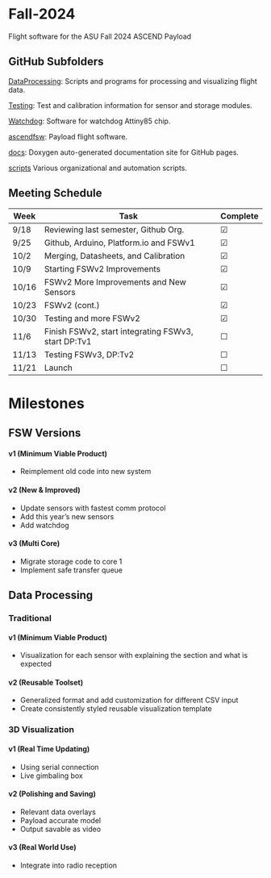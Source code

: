 # Fall-2024
Flight software for the ASU Fall 2024 ASCEND Payload

## GitHub Subfolders

[DataProcessing](https://github.com/ASU-ASCEND/Fall-2024/tree/main/DataProcessing): Scripts and programs for processing and visualizing flight data.

[Testing](https://github.com/ASU-ASCEND/Fall-2024/tree/main/Testing): Test and calibration information for sensor and storage modules.

[Watchdog](https://github.com/ASU-ASCEND/Fall-2024/tree/main/Watchdog): Software for watchdog Attiny85 chip.

[ascendfsw](https://github.com/ASU-ASCEND/Fall-2024/tree/main/ascendfsw): Payload flight software.

[docs](https://github.com/ASU-ASCEND/Fall-2024/tree/main/docs): Doxygen auto-generated documentation site for GitHub pages. 

[scripts](https://github.com/ASU-ASCEND/Fall-2024/tree/main/scripts) Various organizational and automation scripts. 


## Meeting Schedule

| Week  | Task                                                | Complete   |
|-------|-----------------------------------------------------|------------|
| 9/18  | Reviewing last semester, Github Org.                | &#x2611;   |
| 9/25  | Github, Arduino, Platform.io and FSWv1              | &#x2611;   |
| 10/2  | Merging, Datasheets, and Calibration                | &#x2611;   |
| 10/9  | Starting FSWv2 Improvements                         | &#x2611;   |
| 10/16 | FSWv2 More Improvements and New Sensors             | &#x2611;   |
| 10/23 | FSWv2 (cont.)                                       | &#x2611;   |
| 10/30 | Testing and more FSWv2                              | &#x2611;   |
| 11/6  | Finish FSWv2, start integrating FSWv3, start DP:Tv1 | &#x2610;   |
| 11/13 | Testing FSWv3, DP:Tv2                               | &#x2610;   |
| 11/21 | Launch                                              | &#x2610;   |

# Milestones 

## FSW Versions
#### v1 (Minimum Viable Product)
* Reimplement old code into new system
#### v2 (New & Improved)
* Update sensors with fastest comm protocol
* Add this year’s new sensors
* Add watchdog
#### v3 (Multi Core)
* Migrate storage code to core 1
* Implement safe transfer queue

## Data Processing
### Traditional
#### v1 (Minimum Viable Product)
* Visualization for each sensor with explaining the section and what is expected
#### v2 (Reusable Toolset)
* Generalized format and add customization for different CSV input 
* Create consistently styled reusable visualization template 
### 3D Visualization 
#### v1 (Real Time Updating) 
* Using serial connection
* Live gimbaling box
#### v2 (Polishing and Saving)
* Relevant data overlays 
* Payload accurate model
* Output savable as video
#### v3 (Real World Use)
* Integrate into radio reception
